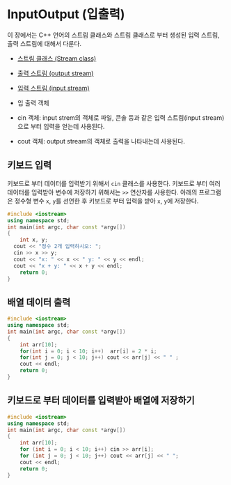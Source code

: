 # InputOutput (입출력)

이 장에서는 C++ 언어의 스트림 클래스와 스트림 클래스로 부터 생성된 입력 스트림, 출력 스트림에 대해서 다룬다. 

* [스트림 클래스 (Stream class)](https://github.com/geunkim/CPPLectures/blob/master/InputOutput/stream.md)
* [출력 스트림 (output stream)](https://github.com/geunkim/CPPLectures/blob/master/InputOutput/output.md)
* [입력 스트림 (input stream)](https://github.com/geunkim/CPPLectures/blob/master/InputOutput/input.md) 

* 입 출력 객체
* cin 객체: input strem의 객체로 파일, 콘솔 등과 같은 입력 스트림(input stream)으로 부터 입력을 얻는데 사용된다. 
* cout 객체: output stream의 객체로 출력을 나타내는데 사용된다. 

## 키보드 입력
키보드로 부터 데이터를 입력받기 위해서 ``cin`` 클래스를 사용한다.
키보드로 부터 여러 데이터를 입력받아 변수에 저장하기 위해서는 ``>>`` 연산자를 사용한다.
아래의 프로그램은 정수형 변수 ``x``, ``y``를 선언한 후 키보드로 부터 입력을 받아
``x``, ``y``에 저장한다. 

```cpp
#include <iostream>
using namespace std;
int main(int argc, char const *argv[])
{
	int x, y;
  cout << "정수 2개 입력하시오: ";
  cin >> x >> y;
  cout << "x: " << x << " y: " << y << endl;
  cout << "x + y: " << x + y << endl;
	return 0;
}
```
## 배열 데이터 출력

```cpp
#include <iostream>
using namespace std;
int main(int argc, char const *argv[])
{
	int arr[10];
	for(int i = 0; i < 10; i++)  arr[i] = 2 * i;
	for(int j = 0; j < 10; j++) cout << arr[j] << " " ;
	cout << endl;
	return 0;
}
```
## 키보드로 부터 데이터를 입력받아 배열에 저장하기

```cpp
#include <iostream>
using namespace std;
int main(int argc, char const *argv[])
{
	int arr[10];
	for (int i = 0; i < 10; i++) cin >> arr[i];
	for (int j = 0; j < 10; j++) cout << arr[j] << " ";
	cout << endl;
	return 0;
}
```

